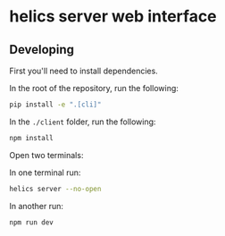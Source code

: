 # helics server web interface

## Developing

First you'll need to install dependencies.

In the root of the repository, run the following:

```bash
pip install -e ".[cli]"
```

In the `./client` folder, run the following:

```bash
npm install
```

Open two terminals:

In one terminal run:

```bash
helics server --no-open
```

In another run:

```bash
npm run dev
```
